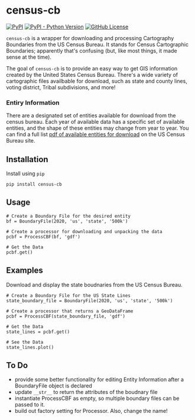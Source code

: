 # census-cb
[![PyPI](https://img.shields.io/pypi/v/census-cb)](https://pypi.org/project/census-cb/)
[![PyPI - Python Version](https://img.shields.io/pypi/pyversions/census-cb)](https://pypi.org/project/census-cb/)
[![GitHub License](https://img.shields.io/github/license/tcramm0nd/census-cb)](https://github.com/tcramm0nd/census-cb/blob/main/LICENSE)

`census-cb` is a wrapper for downloading and processing Cartography Boundaries from the US Census Bureau. It stands for Census Cartographic Boundaries; apparently that's confusing (but, like most things, it made sense at the time).

The goal of `census-cb` is to provide an easy way to get GIS information created by the United States Census Bureau. There's a wide variety of cartographic files availbable for download, such as state and county lines, voting district, Tribal subdivisions, and more!
### Entiry Information
There are a designated set of entities available for download from the census bureau. Each year of available data has a specific set of available entities, and the shape of these entities may change from year to year. You can find a full list [pdf of available entities for download](https://www2.census.gov/geo/tiger/GENZ2020/2020_file_name_def.pdf) on the US Census Bureau site.
## Installation
Install using `pip`
```(python)
pip install census-cb
```

## Usage

```(python)
# Create a Boundary File for the desired entity
bf = BoundaryFile(2020, 'us', 'state', '500k')

# Create a processor for downloading and unpacking the data
pcbf = ProcessCBF(bf, 'gdf')

# Get the Data
pcbf.get()
```

## Examples
Download and display the state boudnaries from the US Census Bureau.
```(python)
# Create a Boundary File for the US State Lines
state_boundary_file = BoundaryFile(2020, 'us', 'state', '500k')

# Create a processor that returns a GeoDataFrame
pcbf = ProcessCBF(state_boundary_file, 'gdf')

# Get the Data
state_lines = pcbf.get()

# See the Data
state_lines.plot()
```

## To Do
- provide some better functionality for editing Entity Information after a BoundaryFile object is declared
- update `__str__` to return the attributes of the boudnary file
- instantiate ProcessCBF as empty, so multiple boundary files can be passed to it.
- build out factory setting for Processor. Also, change the name!






